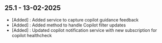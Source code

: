 ## 25.1 - 13-02-2025 ##

- [Added] : Added service to capture copilot guidance feedback
- [Added] : Added method to handle Copilot filter updates
- [Added] : Updated copilot notification service with new subscription for copilot healthcheck